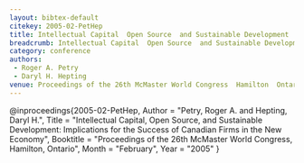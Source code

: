 ```yaml
---
layout: bibtex-default
citekey: 2005-02-PetHep
title: Intellectual Capital  Open Source  and Sustainable Development  Implications for the Success of Canadian Firms in the New Economy (2005)
breadcrumb: Intellectual Capital  Open Source  and Sustainable Development  Implications for the Success of Canadian Firms in the New Economy (2005)
category: conference
authors:
 - Roger A. Petry
 - Daryl H. Hepting
venue: Proceedings of the 26th McMaster World Congress  Hamilton  Ontario
---
```

@inproceedings{2005-02-PetHep,
	Author =  "Petry, Roger A. and Hepting, Daryl H.",
	Title =  "Intellectual Capital, Open Source, and Sustainable Development: Implications for the Success of Canadian Firms in the New Economy",
	Booktitle =  "Proceedings of the 26th McMaster World Congress, Hamilton, Ontario",
	Month =  "February",
	Year =  "2005"
}

